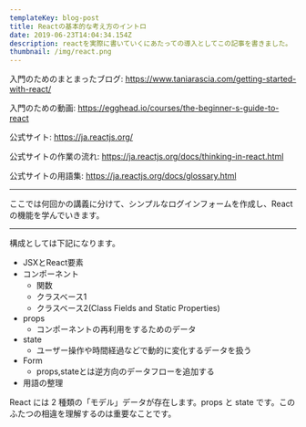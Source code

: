 ```yaml
---
templateKey: blog-post
title: Reactの基本的な考え方のイントロ
date: 2019-06-23T14:04:34.154Z
description: reactを実際に書いていくにあたっての導入としてこの記事を書きました。
thumbnail: /img/react.png
---
```

入門のためのまとまったブログ: https://www.taniarascia.com/getting-started-with-react/

入門のための動画: https://egghead.io/courses/the-beginner-s-guide-to-react

公式サイト: https://ja.reactjs.org/

公式サイトの作業の流れ: https://ja.reactjs.org/docs/thinking-in-react.html

公式サイトの用語集: https://ja.reactjs.org/docs/glossary.html

---

ここでは何回かの講義に分けて、シンプルなログインフォームを作成し、Reactの機能を学んでいきます。

---

構成としては下記になります。

- JSXとReact要素
- コンポーネント
  - 関数
  - クラスベース1
  - クラスベース2(Class Fields and Static Properties)
- props
  - コンポーネントの再利用をするためのデータ
- state
  - ユーザー操作や時間経過などで動的に変化するデータを扱う
- Form
  - props,stateとは逆方向のデータフローを追加する
- 用語の整理

React には 2 種類の「モデル」データが存在します。props と state です。このふたつの相違を理解するのは重要なことです。

